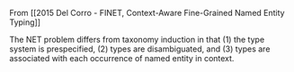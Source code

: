From [[2015 Del Corro - FINET, Context-Aware Fine-Grained Named Entity Typing]]

The NET problem differs from taxonomy induction in that (1) the type system is prespecified, (2) types are disambiguated, and (3) types are associated with each occurrence of named entity in context.
